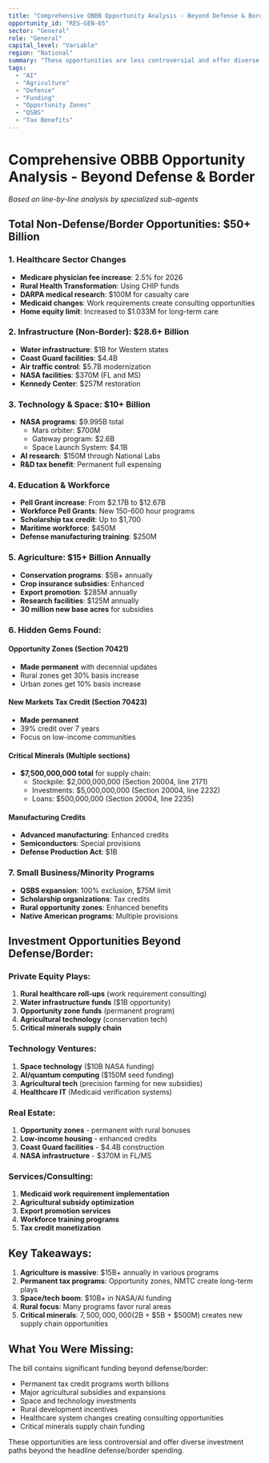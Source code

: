 ```yaml
---
title: "Comprehensive OBBB Opportunity Analysis - Beyond Defense & Border"
opportunity_id: "RES-GEN-65"
sector: "General"
role: "General"
capital_level: "Variable"
region: "National"
summary: "These opportunities are less controversial and offer diverse investment paths beyond the headline defense/border spending...."
tags:
  - "AI"
  - "Agriculture"
  - "Defense"
  - "Funding"
  - "Opportunity Zones"
  - "QSBS"
  - "Tax Benefits"
---
```

# Comprehensive OBBB Opportunity Analysis - Beyond Defense & Border

*Based on line-by-line analysis by specialized sub-agents*

## Total Non-Defense/Border Opportunities: $50+ Billion

### 1. Healthcare Sector Changes
- **Medicare physician fee increase**: 2.5% for 2026
- **Rural Health Transformation**: Using CHIP funds
- **DARPA medical research**: $100M for casualty care
- **Medicaid changes**: Work requirements create consulting opportunities
- **Home equity limit**: Increased to $1.033M for long-term care

### 2. Infrastructure (Non-Border): $28.6+ Billion
- **Water infrastructure**: $1B for Western states
- **Coast Guard facilities**: $4.4B 
- **Air traffic control**: $5.7B modernization
- **NASA facilities**: $370M (FL and MS)
- **Kennedy Center**: $257M restoration

### 3. Technology & Space: $10+ Billion
- **NASA programs**: $9.995B total
  - Mars orbiter: $700M
  - Gateway program: $2.6B
  - Space Launch System: $4.1B
- **AI research**: $150M through National Labs
- **R&D tax benefit**: Permanent full expensing

### 4. Education & Workforce
- **Pell Grant increase**: From $2.17B to $12.67B
- **Workforce Pell Grants**: New 150-600 hour programs
- **Scholarship tax credit**: Up to $1,700
- **Maritime workforce**: $450M
- **Defense manufacturing training**: $250M

### 5. Agriculture: $15+ Billion Annually
- **Conservation programs**: $5B+ annually
- **Crop insurance subsidies**: Enhanced
- **Export promotion**: $285M annually
- **Research facilities**: $125M annually
- **30 million new base acres** for subsidies

### 6. Hidden Gems Found:

#### Opportunity Zones (Section 70421)
- **Made permanent** with decennial updates
- Rural zones get 30% basis increase
- Urban zones get 10% basis increase

#### New Markets Tax Credit (Section 70423)
- **Made permanent**
- 39% credit over 7 years
- Focus on low-income communities

#### Critical Minerals (Multiple sections)
- **$7,500,000,000 total** for supply chain:
  - Stockpile: $2,000,000,000 (Section 20004, line 2171)
  - Investments: $5,000,000,000 (Section 20004, line 2232)
  - Loans: $500,000,000 (Section 20004, line 2235)

#### Manufacturing Credits
- **Advanced manufacturing**: Enhanced credits
- **Semiconductors**: Special provisions
- **Defense Production Act**: $1B

### 7. Small Business/Minority Programs
- **QSBS expansion**: 100% exclusion, $75M limit
- **Scholarship organizations**: Tax credits
- **Rural opportunity zones**: Enhanced benefits
- **Native American programs**: Multiple provisions

## Investment Opportunities Beyond Defense/Border:

### Private Equity Plays:
1. **Rural healthcare roll-ups** (work requirement consulting)
2. **Water infrastructure funds** ($1B opportunity)
3. **Opportunity zone funds** (permanent program)
4. **Agricultural technology** (conservation tech)
5. **Critical minerals supply chain**

### Technology Ventures:
1. **Space technology** ($10B NASA funding)
2. **AI/quantum computing** ($150M seed funding)
3. **Agricultural tech** (precision farming for new subsidies)
4. **Healthcare IT** (Medicaid verification systems)

### Real Estate:
1. **Opportunity zones** - permanent with rural bonuses
2. **Low-income housing** - enhanced credits
3. **Coast Guard facilities** - $4.4B construction
4. **NASA infrastructure** - $370M in FL/MS

### Services/Consulting:
1. **Medicaid work requirement implementation**
2. **Agricultural subsidy optimization**
3. **Export promotion services**
4. **Workforce training programs**
5. **Tax credit monetization**

## Key Takeaways:

1. **Agriculture is massive**: $15B+ annually in various programs
2. **Permanent tax programs**: Opportunity zones, NMTC create long-term plays
3. **Space/tech boom**: $10B+ in NASA/AI funding
4. **Rural focus**: Many programs favor rural areas
5. **Critical minerals**: $7,500,000,000 ($2B + $5B + $500M) creates new supply chain opportunities

## What You Were Missing:

The bill contains significant funding beyond defense/border:
- Permanent tax credit programs worth billions
- Major agricultural subsidies and expansions
- Space and technology investments
- Rural development incentives
- Healthcare system changes creating consulting opportunities
- Critical minerals supply chain funding

These opportunities are less controversial and offer diverse investment paths beyond the headline defense/border spending.